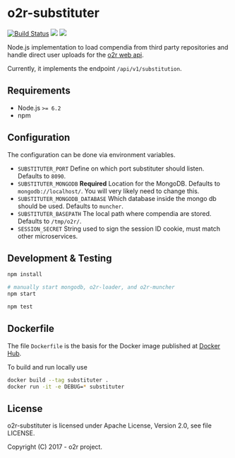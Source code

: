 # o2r-substituter

[![Build Status](https://travis-ci.org/o2r-project/o2r-substituter.svg?branch=master)](https://travis-ci.org/o2r-project/o2r-substituter) [![](https://images.microbadger.com/badges/version/o2rproject/o2r-substituter.svg)](https://microbadger.com/images/o2rproject/o2r-substituter "Get your own version badge on microbadger.com") [![](https://images.microbadger.com/badges/image/o2rproject/o2r-substituter.svg)](https://microbadger.com/images/o2rproject/o2r-substituter "Get your own image badge on microbadger.com")

Node.js implementation to load compendia from third party repositories and handle direct user uploads for the [o2r web api](http://o2r.info/o2r-web-api).

Currently, it implements the endpoint `/api/v1/substitution`.

## Requirements

- Node.js `>= 6.2`
- npm

## Configuration

The configuration can be done via environment variables.

- `SUBSTITUTER_PORT`
  Define on which port substituter should listen. Defaults to `8090`.
- `SUBSTITUTER_MONGODB` __Required__
  Location for the MongoDB. Defaults to `mongodb://localhost/`. You will very likely need to change this.
- `SUBSTITUTER_MONGODB_DATABASE`
  Which database inside the mongo db should be used. Defaults to `muncher`.
- `SUBSTITUTER_BASEPATH`
  The local path where compendia are stored. Defaults to `/tmp/o2r/`.
- `SESSION_SECRET`
  String used to sign the session ID cookie, must match other microservices.

## Development & Testing

```bash
npm install

# manually start mongodb, o2r-loader, and o2r-muncher
npm start

npm test
```

## Dockerfile

The file `Dockerfile` is the basis for the Docker image published at [Docker Hub](https://hub.docker.com/r/o2rproject/o2r-substituter/).

To build and run locally use

```bash
docker build --tag substituter .
docker run -it -e DEBUG=* substituter
```

## License

o2r-substituter is licensed under Apache License, Version 2.0, see file LICENSE.

Copyright (C) 2017 - o2r project.
